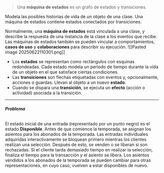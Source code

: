 > Una **máquina de estados** es un grafo de estados y transiciones.

Modela las posibles historias de vida de un objeto de una clase. Una máquina de estados contiene estados conectados por transiciones.

Normalmente, una **máquina de estados** está vinculada a una clase, y describe la respuesta de una instancia de la clase a los eventos que recibe. 
Las máquinas de estados también se pueden vincular a comportamientos, **casos de uso** y **colaboraciones** para describir su ejecución.
![[Pasted image 20250622110301.png]]
- Los **estados** se representan como rectángulos con esquinas redondeadas. Cada estado modela un periodo de tiempo durante la vida de un objeto en el que satisface ciertas condiciones.
- Las **transiciones** son flechas etiquetadas con eventos y, opcionalmente, acciones o guardas. Llevan al objeto a un nuevo **estado**.
- Cuando se dispara una **transición**, se ejecuta un **efecto** (acción o actividad) asociada a la transición.
****
###### **Problema**
El estado inicial de una entrada (representado por un punto negro) es el estado **Disponible**. Antes de que comience la temporada, se asignan los asientos para los abonados de la temporada. Las entradas individuales adquiridas interactivamente se bloquean primero mientras los clientes realizan una selección. Después de esto, se venden o se liberan si son rechazadas. Si el cliente tarda demasiado tiempo en realizar la selección, finaliza el tiempo para la transacción y el asiento se libera. Los asientos vendidos a los abonados de la temporada se pueden cambiar para otras representaciones, en cuyo caso, vuelven a estar disponibles de nuevo.